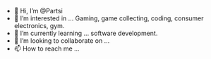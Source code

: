 - 👋 Hi, I’m @Partsi
- 👀 I’m interested in ... Gaming, game collecting, coding, consumer electronics, gym.
- 🌱 I’m currently learning ... software development.
- 💞️ I’m looking to collaborate on ...
- 📫 How to reach me ...

<!---
Partsi/Partsi is a ✨ special ✨ repository because its `README.md` (this file) appears on your GitHub profile.
You can click the Preview link to take a look at your changes.
--->
